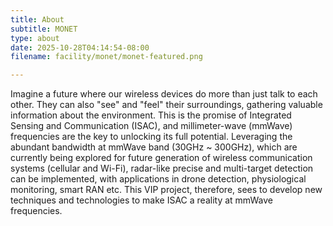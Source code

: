 ```yaml
---
title: About
subtitle: MONET
type: about
date: 2025-10-28T04:14:54-08:00
filename: facility/monet/monet-featured.png

---
```


Imagine a future where our wireless devices do more than just talk to each other. They can also "see" and "feel" their surroundings, gathering valuable information about the environment. This is the promise of Integrated Sensing and Communication (ISAC), and millimeter-wave (mmWave) frequencies are the key to unlocking its full potential. Leveraging the abundant bandwidth at mmWave band (30GHz ~ 300GHz), which are currently being explored for future generation of wireless communication systems (cellular and Wi-Fi), radar-like precise and multi-target detection can be implemented, with applications in drone detection, physiological monitoring, smart RAN etc. This VIP project, therefore, sees to develop new techniques and technologies to make ISAC a reality at mmWave frequencies.


